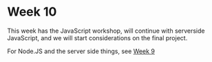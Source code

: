 # Week 10 
This week has the JavaScript workshop, will continue with serverside JavaScript, and we will start considerations on the final project.

For Node.JS and the server side things, see [Week 9](/09)


